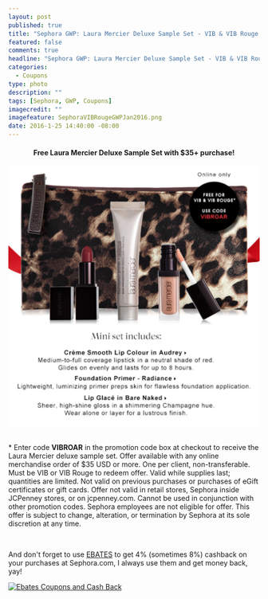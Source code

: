 ```yaml
---
layout: post
published: true
title: "Sephora GWP: Laura Mercier Deluxe Sample Set - VIB & VIB Rouge Only"
featured: false
comments: true
headline: "Sephora GWP: Laura Mercier Deluxe Sample Set - VIB & VIB Rouge Only"
categories: 
  - Coupons
type: photo
description: ""
tags: [Sephora, GWP, Coupons]
imagecredit: ""
imagefeature: SephoraVIBRougeGWPJan2016.png
date: 2016-1-25 14:40:00 -08:00
---
```


<center><H4>Free Laura Mercier Deluxe Sample Set with $35+ purchase!</H4></center>

<center><a href="http://www.sephora.com" target="_blank">
<img src="/images/SephoraVIBRougeGWPJan2016.png" border="0" style="border:none;max-width:100%;" alt="Sephora GWP: Laura Mercier Deluxe Sample Set - VIB & VIB Rouge Only" />
</a></center>

<center><a href="http://www.sephora.com" target="_blank">
<img src="/images/SephoraVIBRougeGWPJan20162.png" border="0" style="border:none;max-width:100%;" alt="Sephora GWP: Laura Mercier Deluxe Sample Set - VIB & VIB Rouge Only" />
</a></center>

<br>

<p>* Enter code <b>VIBROAR</b> in the promotion code box at checkout to receive the Laura Mercier deluxe sample set. Offer available with any online merchandise order of $35 USD or more. One per client, non-transferable. Must be VIB or VIB Rouge to redeem offer. Valid while supplies last; quantities are limited. Not valid on previous purchases or purchases of eGift certificates or gift cards. Offer not valid in retail stores, Sephora inside JCPenney stores, or on jcpenney.com. Cannot be used in conjunction with other promotion codes. Sephora employees are not eligible for offer. This offer is subject to change, alteration, or termination by Sephora at its sole discretion at any time.</p>

<br>

<p>And don't forget to use <a href="http://www.ebates.com/rf.do?referrerid=nFbj2DqrCN%2BpB5AWKzmAFQ%3D%3D&eeid=30337" target="_blank">EBATES</a> to get 4% (sometimes 8%) cashback on your purchases at Sephora.com, I always use them and get money back, yay!</p>

<a href='http://www.ebates.com/rf.do?referrerid=nFbj2DqrCN%2BpB5AWKzmAFQ%3D%3D&eeid=28585' target='_blank' rel='nofollow'><img src='http://www.ebates.com/referral/2012/global_files/images/ebates_logo.png' alt='Ebates Coupons and Cash Back' height='31' width='171' border='0'/></a>
